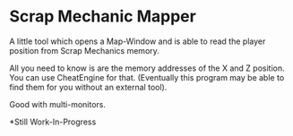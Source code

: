 # Scrap Mechanic Mapper

A little tool which opens a Map-Window and is able to read the player position from Scrap Mechanics memory.

All you need to know is are the memory addresses of the X and Z position. You can use CheatEngine for that. (Eventually this program may be able to find them for you without an external tool).

Good with multi-monitors.

*Still Work-In-Progress

